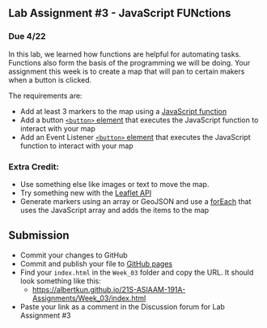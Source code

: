 
## Lab Assignment #3 - JavaScript FUNctions
### Due 4/22

In this lab, we learned how functions are helpful for automating tasks. Functions also form the basis of the programming we will be doing. Your assignment this week is to create a map that will pan to certain makers when a button is clicked. 

The requirements are:

- Add at least 3 markers to the map using a [JavaScript function](https://developer.mozilla.org/en-US/docs/Web/JavaScript/Reference/Global_Objects/Function)
- Add a button [`<button>` element](https://developer.mozilla.org/en-US/docs/Web/HTML/Element/button) that executes the JavaScript function to interact with your map 
- Add an Event Listener [`<button>` element](https://developer.mozilla.org/en-US/docs/Web/API/EventListener) that executes the JavaScript function to interact with your map 

### Extra Credit:
- Use something else like images or text to move the map.
- Try something new with the [Leaflet API](https://leafletjs.com/reference-1.7.1.html)
- Generate markers using an array or GeoJSON and use a [forEach](https://developer.mozilla.org/en-US/docs/Web/JavaScript/Reference/Global_Objects/Array/forEach) that uses the JavaScript array and adds the items to the map

## Submission
- Commit your changes to GitHub
- Commit and publish your file to [GitHub pages](https://guides.github.com/features/pages/)
- Find your `index.html` in the `Week_03` folder and copy the URL. It should look something like this:
  - https://albertkun.github.io/21S-ASIAAM-191A-Assignments/Week_03/index.html
- Paste your link as a comment in the Discussion forum for Lab Assignment #3